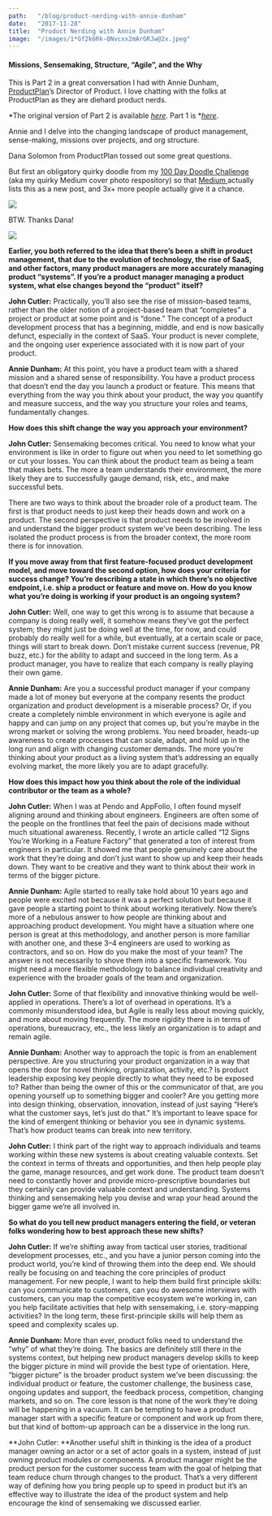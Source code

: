 ```yaml
---
path:	"/blog/product-nerding-with-annie-dunham"
date:	"2017-11-28"
title:	"Product Nerding with Annie Dunham"
image:	"/images/1*Gf2k6Rk-QNvcxx2mArGRJw@2x.jpeg"
---
```


#### Missions, Sensemaking, Structure, “Agile”, and the Why

This is Part 2 in a great conversation I had with Annie Dunham, [ProductPlan](https://www.productplan.com/)’s Director of Product. I love chatting with the folks at ProductPlan as they are diehard product nerds.

*The original version of Part 2 is available *[*here*](https://www.productplan.com/systems-thinking/)*. Part 1 is *[*here*](https://www.productplan.com/systems-thinking/).

Annie and I delve into the changing landscape of product management, sense-making, missions over projects, and org structure.

Dana Solomon from ProductPlan tossed out some great questions.

But first an obligatory quirky doodle from my [100 Day Doodle Challenge](https://medium.com/personal-growth/10-things-i-learned-by-doodling-for-100-days-straight-a802753c5a25?source=linkShare-4c3f4fe11e6b-1511897091) (aka my quirky Medium cover photo respository) so that [Medium ](https://medium.com/u/504c7870fdb6)actually lists this as a new post, and 3x+ more people actually give it a chance.

![](/images/1*Gf2k6Rk-QNvcxx2mArGRJw@2x.jpeg)

BTW. Thanks Dana!

![](/images/1*khntACXfM9nX-I_Csa4xLQ@2x.gif)

**Earlier, you both referred to the idea that there’s been a shift in product management, that due to the evolution of technology, the rise of SaaS, and other factors, many product managers are more accurately managing product “systems”. If you’re a product manager managing a product system, what else changes beyond the “product” itself?**

**John Cutler:** Practically, you’ll also see the rise of mission-based teams, rather than the older notion of a project-based team that “completes” a project or product at some point and is “done.” The concept of a product development process that has a beginning, middle, and end is now basically defunct, especially in the context of SaaS. Your product is never complete, and the ongoing user experience associated with it is now part of your product.

**Annie Dunham:** At this point, you have a product team with a shared mission and a shared sense of responsibility. You have a product process that doesn’t end the day you launch a product or feature. This means that everything from the way you think about your product, the way you quantify and measure success, and the way you structure your roles and teams, fundamentally changes.

**How does this shift change the way you approach your environment?**

**John Cutler:** Sensemaking becomes critical. You need to know what your environment is like in order to figure out when you need to let something go or cut your losses. You can think about the product team as being a team that makes bets. The more a team understands their environment, the more likely they are to successfully gauge demand, risk, etc., and make successful bets.

There are two ways to think about the broader role of a product team. The first is that product needs to just keep their heads down and work on a product. The second perspective is that product needs to be involved in and understand the bigger product system we’ve been describing. The less isolated the product process is from the broader context, the more room there is for innovation.

**If you move away from that first feature-focused product development model, and move toward the second option, how does your criteria for success change? You’re describing a state in which there’s no objective endpoint, i.e. ship a product or feature and move on. How do you know what you’re doing is working if your product is an ongoing system?**

**John Cutler:** Well, one way to get this wrong is to assume that because a company is doing really well, it somehow means they’ve got the perfect system; they might just be doing well at the time, for now, and could probably do really well for a while, but eventually, at a certain scale or pace, things will start to break down. Don’t mistake current success (revenue, PR buzz, etc.) for the ability to adapt and succeed in the long term. As a product manager, you have to realize that each company is really playing their own game.

**Annie Dunham:** Are you a successful product manager if your company made a lot of money but everyone at the company resents the product organization and product development is a miserable process? Or, if you create a completely nimble environment in which everyone is agile and happy and can jump on any project that comes up, but you’re maybe in the wrong market or solving the wrong problems. You need broader, heads-up awareness to create processes that can scale, adapt, and hold up in the long run and align with changing customer demands. The more you’re thinking about your product as a living system that’s addressing an equally evolving market, the more likely you are to adapt gracefully.

**How does this impact how you think about the role of the individual contributor or the team as a whole?**

**John Cutler:** When I was at Pendo and AppFolio, I often found myself aligning around and thinking about engineers. Engineers are often some of the people on the frontlines that feel the pain of decisions made without much situational awareness. Recently, I wrote an article called “12 Signs You’re Working in a Feature Factory” that generated a ton of interest from engineers in particular. It showed me that people genuinely care about the work that they’re doing and don’t just want to show up and keep their heads down. They want to be creative and they want to think about their work in terms of the bigger picture.

**Annie Dunham:** Agile started to really take hold about 10 years ago and people were excited not because it was a perfect solution but because it gave people a starting point to think about working iteratively. Now there’s more of a nebulous answer to how people are thinking about and approaching product development. You might have a situation where one person is great at this methodology, and another person is more familiar with another one, and these 3–4 engineers are used to working as contractors, and so on. How do you make the most of your team? The answer is not necessarily to shove them into a specific framework. You might need a more flexible methodology to balance individual creativity and experience with the broader goals of the team and organization.

**John Cutler:** Some of that flexibility and innovative thinking would be well-applied in operations. There’s a lot of overhead in operations. It’s a commonly misunderstood idea, but Agile is really less about moving quickly, and more about moving frequently. The more rigidity there is in terms of operations, bureaucracy, etc., the less likely an organization is to adapt and remain agile.

**Annie Dunham:** Another way to approach the topic is from an enablement perspective. Are you structuring your product organization in a way that opens the door for novel thinking, organization, activity, etc.? Is product leadership exposing key people directly to what they need to be exposed to? Rather than being the owner of this or the communicator of that, are you opening yourself up to something bigger and cooler? Are you getting more into design thinking, observation, innovation, instead of just saying “Here’s what the customer says, let’s just do that.” It’s important to leave space for the kind of emergent thinking or behavior you see in dynamic systems. That’s how product teams can break into new territory.

**John Cutler:** I think part of the right way to approach individuals and teams working within these new systems is about creating valuable contexts. Set the context in terms of threats and opportunities, and then help people play the game, manage resources, and get work done. The product team doesn’t need to constantly hover and provide micro-prescriptive boundaries but they certainly can provide valuable context and understanding. Systems thinking and sensemaking help you devise and wrap your head around the bigger game we’re all involved in.

**So what do you tell new product managers entering the field, or veteran folks wondering how to best approach these new shifts?**

**John Cutler:** If we’re shifting away from tactical user stories, traditional development processes, etc., and you have a junior person coming into the product world, you’re kind of throwing them into the deep end. We should really be focusing on and teaching the core principles of product management. For new people, I want to help them build first principle skills: can you communicate to customers, can you do awesome interviews with customers, can you map the competitive ecosystem we’re working in, can you help facilitate activities that help with sensemaking, i.e. story-mapping activities? In the long term, these first-principle skills will help them as speed and complexity scales up.

**Annie Dunham:** More than ever, product folks need to understand the “why” of what they’re doing. The basics are definitely still there in the systems context, but helping new product managers develop skills to keep the bigger picture in mind will provide the best type of orientation. Here, “bigger picture” is the broader product system we’ve been discussing: the individual product or feature, the customer challenge, the business case, ongoing updates and support, the feedback process, competition, changing markets, and so on. The core lesson is that none of the work they’re doing will be happening in a vacuum. It can be tempting to have a product manager start with a specific feature or component and work up from there, but that kind of bottom-up approach can be a disservice in the long run.

**John Cutler: **Another useful shift in thinking is the idea of a product manager owning an actor or a set of actor goals in a system, instead of just owning product modules or components. A product manager might be the product person for the customer success team with the goal of helping that team reduce churn through changes to the product. That’s a very different way of defining how you bring people up to speed in product but it’s an effective way to illustrate the idea of the product system and help encourage the kind of sensemaking we discussed earlier.

